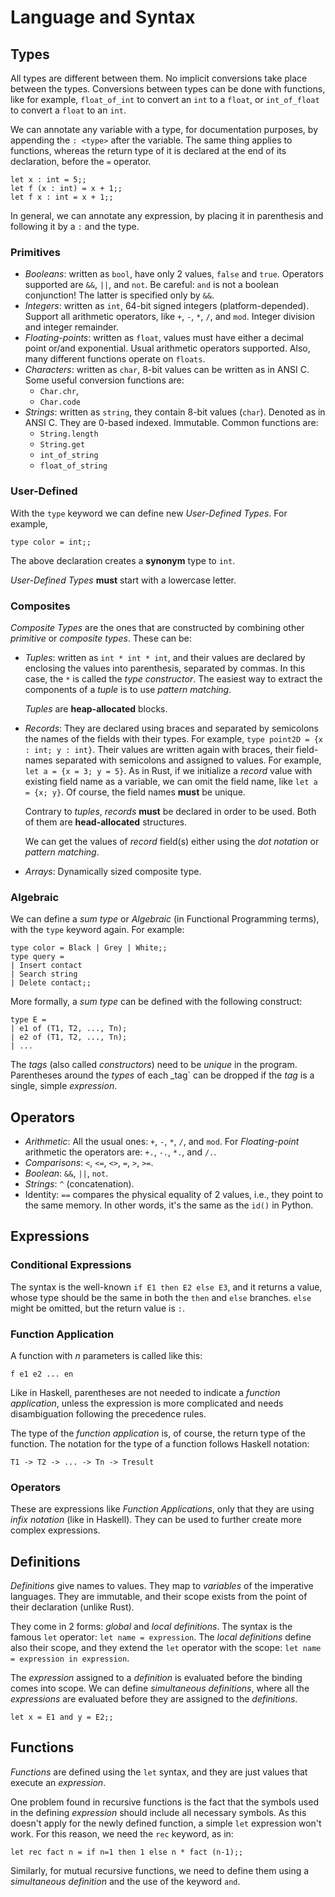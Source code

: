 Language and Syntax
===================

Types
-----

All types are different between them.  No implicit conversions take place
between the types.  Conversions between types can be done with functions,
like for example, `float_of_int` to convert an `int` to a `float`, or
`int_of_float` to convert a `float` to an `int`.

We can annotate any variable with a type, for documentation purposes,
by appending the `: <type>` after the variable.  The same thing applies to
functions, whereas the return type of it is declared at the end of its
declaration, before the `=` operator.

    let x : int = 5;;
    let f (x : int) = x + 1;;
    let f x : int = x + 1;;

In general, we can annotate any expression, by placing it in parenthesis and
following it by a `:` and the type.

### Primitives ###

 - _Booleans_:
   written as `bool`, have only 2 values, `false` and `true`.
   Operators supported are `&&`, `||`, and `not`.
   Be careful:  `and` is not a boolean conjunction!
   The latter is specified only by `&&`.
 - _Integers_:
   written as `int`, 64-bit signed integers (platform-depended).
   Support all arithmetic operators, like `+`, `-`, `*`, `/`, and `mod`.
   Integer division and integer remainder.
 - _Floating-points_:
   written as `float`, values must have either a decimal point or/and
   exponential.  Usual arithmetic operators supported.
   Also, many different functions operate on `floats`.
 - _Characters_:
   written as `char`, 8-bit values can be written as in ANSI C.
   Some useful conversion functions are:
   * `Char.chr`,
   * `Char.code`
 - _Strings_:
   written as `string`, they contain 8-bit values (`char`).
   Denoted as in ANSI C.  They are 0-based indexed.  Immutable.
   Common functions are:
   * `String.length`
   * `String.get`
   * `int_of_string`
   * `float_of_string`

### User-Defined ###

With the `type` keyword we can define new _User-Defined Types_.
For example,

    type color = int;;

The above declaration creates a **synonym** type to `int`.

_User-Defined Types_ **must** start with a lowercase letter.

### Composites ###

_Composite Types_ are the ones that are constructed by combining other
_primitive_ or _composite types_.  These can be:

 - _Tuples_:
   written as `int * int * int`, and their values are declared by enclosing the
   values into parenthesis, separated by commas.  In this case, the `*` is
   called the _type constructor_.  The easiest way to extract the components of
   a _tuple_ is to use _pattern matching_.

   _Tuples_ are **heap-allocated** blocks.
 - _Records_:
   They are declared using braces and separated by semicolons the names of the
   fields with their types.  For example, `type point2D = {x : int; y : int}`.
   Their values are written again with braces, their field-names separated with
   semicolons and assigned to values.  For example, `let a = {x = 3; y = 5}`.
   As in Rust, if we initialize a _record_ value with existing field name as a
   variable, we can omit the field name, like `let a = {x; y}`.  Of course, the
   field names **must** be unique.

   Contrary to _tuples_, _records_ **must** be declared in order to be used.
   Both of them are **head-allocated** structures.

   We can get the values of _record_ field(s) either using the _dot notation_ or
   _pattern matching_.

 - _Arrays_:
   Dynamically sized composite type.

### Algebraic ###

We can define a _sum type_ or _Algebraic_ (in Functional Programming terms),
with the `type` keyword again.  For example:

    type color = Black | Grey | White;;
    type query =
	| Insert contact
	| Search string
	| Delete contact;;

More formally, a _sum type_ can be defined with the following construct:

    type E =
	| e1 of (T1, T2, ..., Tn);
	| e2 of (T1, T2, ..., Tn);
	| ...

The _tags_ (also called _constructors_) need to be *unique* in the program.
Parentheses around the _types_ of each _tag` can be dropped if the _tag_ is a
single, simple _expression_.

Operators
---------

 - _Arithmetic_:
   All the usual ones: `+`, `-`, `*`, `/`, and `mod`.
   For _Floating-point_ arithmetic the operators are:
   `+.`, `-.`, `*.`, and `/.`.
 - _Comparisons_:
   `<`, `<=`, `<>`, `=`, `>`, `>=`.
 - _Boolean_:
   `&&`, `||`, `not`.
 - _Strings_:
   `^` (concatenation).
 - Identity:
   `==` compares the physical equality of 2 values, i.e., they point to the same
   memory.  In other words, it's the same as the `id()` in Python.


Expressions
-----------

### Conditional Expressions ###

The syntax is the well-known `if E1 then E2 else E3`, and it returns a value,
whose type should be the same in both the `then` and `else` branches.
`else` might be omitted, but the return value is `:`.

### Function Application ###

A function with _n_ parameters is called like this:

    f e1 e2 ... en

Like in Haskell, parentheses are not needed to indicate a _function
application_, unless the expression is more complicated and needs disambiguation
following the precedence rules.

The type of the _function application_ is, of course, the return type of the
function.  The notation for the type of a function follows Haskell notation:

    T1 -> T2 -> ... -> Tn -> Tresult

### Operators ###

These are expressions like _Function Applications_, only that they are using
_infix notation_ (like in Haskell).  They can be used to further create more
complex expressions.


Definitions
-----------

_Definitions_ give names to values.  They map to _variables_ of the imperative
languages.  They are immutable, and their scope exists from the point of their
declaration (unlike Rust).

They come in 2 forms:  _global_ and _local definitions_.
The syntax is the famous `let` operator:  `let name = expression`.
The _local definitions_ define also their scope, and they extend the `let`
operator with the scope:  `let name = expression in expression`.

The _expression_ assigned to a _definition_ is evaluated before the
binding comes into scope.  We can define _simultaneous definitions_, where all
the _expressions_ are evaluated before they are assigned to the _definitions_.

    let x = E1 and y = E2;;


Functions
---------

_Functions_ are defined using the `let` syntax, and they are just values that
execute an _expression_.

One problem found in recursive functions is the fact that the symbols used in
the defining _expression_ should include all necessary symbols.  As this doesn't
apply for the newly defined function, a simple `let` expression won't work.
For this reason, we need the `rec` keyword, as in:

    let rec fact n = if n=1 then 1 else n * fact (n-1);;

Similarly, for mutual recursive functions, we need to define them using a
_simultaneous definition_ and the use of the keyword `and`.

